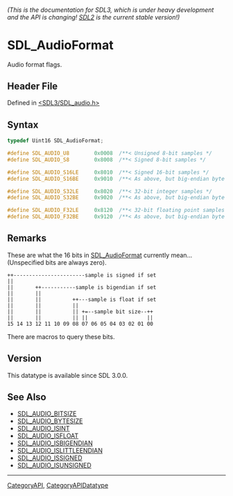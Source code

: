 ###### (This is the documentation for SDL3, which is under heavy development and the API is changing! [SDL2](https://wiki.libsdl.org/SDL2/) is the current stable version!)
# SDL_AudioFormat

Audio format flags.

## Header File

Defined in [<SDL3/SDL_audio.h>](https://github.com/libsdl-org/SDL/blob/main/include/SDL3/SDL_audio.h)

## Syntax

```c
typedef Uint16 SDL_AudioFormat;

#define SDL_AUDIO_U8        0x0008  /**< Unsigned 8-bit samples */
#define SDL_AUDIO_S8        0x8008  /**< Signed 8-bit samples */

#define SDL_AUDIO_S16LE     0x8010  /**< Signed 16-bit samples */
#define SDL_AUDIO_S16BE     0x9010  /**< As above, but big-endian byte order */

#define SDL_AUDIO_S32LE     0x8020  /**< 32-bit integer samples */
#define SDL_AUDIO_S32BE     0x9020  /**< As above, but big-endian byte order */

#define SDL_AUDIO_F32LE     0x8120  /**< 32-bit floating point samples */
#define SDL_AUDIO_F32BE     0x9120  /**< As above, but big-endian byte order */
```

## Remarks

These are what the 16 bits in [SDL_AudioFormat](SDL_AudioFormat) currently
mean... (Unspecified bits are always zero).

```
++-----------------------sample is signed if set
||
||       ++-----------sample is bigendian if set
||       ||
||       ||          ++---sample is float if set
||       ||          ||
||       ||          || +=--sample bit size--++
||       ||          || ||                   ||
15 14 13 12 11 10 09 08 07 06 05 04 03 02 01 00
```

There are macros to query these bits.

## Version

This datatype is available since SDL 3.0.0.

## See Also

* [SDL_AUDIO_BITSIZE](SDL_AUDIO_BITSIZE)
* [SDL_AUDIO_BYTESIZE](SDL_AUDIO_BYTESIZE)
* [SDL_AUDIO_ISINT](SDL_AUDIO_ISINT)
* [SDL_AUDIO_ISFLOAT](SDL_AUDIO_ISFLOAT)
* [SDL_AUDIO_ISBIGENDIAN](SDL_AUDIO_ISBIGENDIAN)
* [SDL_AUDIO_ISLITTLEENDIAN](SDL_AUDIO_ISLITTLEENDIAN)
* [SDL_AUDIO_ISSIGNED](SDL_AUDIO_ISSIGNED)
* [SDL_AUDIO_ISUNSIGNED](SDL_AUDIO_ISUNSIGNED)

----
[CategoryAPI](CategoryAPI), [CategoryAPIDatatype](CategoryAPIDatatype)

